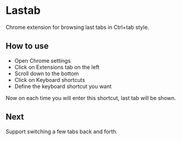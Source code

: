 Lastab
======

Chrome extension for browsing last tabs in Ctrl+tab style.

## How to use
* Open Chrome settings
* Click on Extensions tab on the left
* Scroll down to the bottom
* Click on Keyboard shortcuts
* Define the keyboard shortcut you want

Now on each time you will enter this shortcut, last tab will be shown.


## Next
Support switching a few tabs back and forth.
